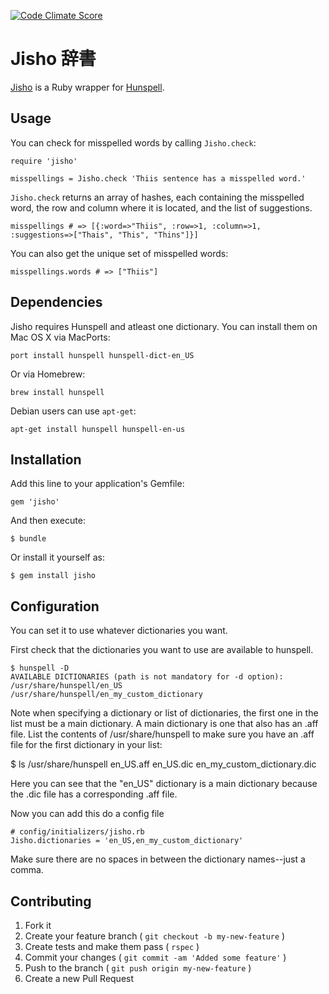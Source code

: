 [![Code Climate Score](http://img.shields.io/codeclimate/github/Erol/yomu.svg?style=flat)](https://codeclimate.com/github/Erol/jisho)

# Jisho 辞書

[Jisho](http://erol.github.com/jisho) is a Ruby wrapper for [Hunspell](http://hunspell.sourceforge.net/).

## Usage

You can check for misspelled words by calling `Jisho.check`:

    require 'jisho'

    misspellings = Jisho.check 'Thiis sentence has a misspelled word.'

`Jisho.check` returns an array of hashes, each containing the misspelled word, the row and column where it is located, and the list of suggestions.

    misspellings # => [{:word=>"Thiis", :row=>1, :column=>1, :suggestions=>["Thais", "This", "Thins"]}]

You can also get the unique set of misspelled words:

    misspellings.words # => ["Thiis"]

## Dependencies

Jisho requires Hunspell and atleast one dictionary. You can install them on Mac OS X via MacPorts:

    port install hunspell hunspell-dict-en_US

Or via Homebrew:

    brew install hunspell

Debian users can use `apt-get`:

    apt-get install hunspell hunspell-en-us

## Installation

Add this line to your application's Gemfile:

    gem 'jisho'

And then execute:

    $ bundle

Or install it yourself as:

    $ gem install jisho


## Configuration

You can set it to use whatever dictionaries you want.


First check that the dictionaries you want to use
are available to hunspell.

    $ hunspell -D
    AVAILABLE DICTIONARIES (path is not mandatory for -d option):
    /usr/share/hunspell/en_US
    /usr/share/hunspell/en_my_custom_dictionary


Note when specifying a dictionary or list of dictionaries, the
first one in the list must be a main dictionary. A main dictionary
is one that also has an .aff file. List the contents of /usr/share/hunspell
to make sure you have an .aff file for the first dictionary in your list:

  $ ls /usr/share/hunspell
    en_US.aff
    en_US.dic
    en_my_custom_dictionary.dic

Here you can see that the "en_US" dictionary is a main dictionary
because the .dic file has a corresponding .aff file.

Now you can add this do a config file

    # config/initializers/jisho.rb
    Jisho.dictionaries = 'en_US,en_my_custom_dictionary'

Make sure there are no spaces in between the dictionary names--just a comma.

## Contributing

1. Fork it
2. Create your feature branch ( `git checkout -b my-new-feature` )
3. Create tests and make them pass ( `rspec` )
4. Commit your changes ( `git commit -am 'Added some feature'` )
5. Push to the branch ( `git push origin my-new-feature` )
6. Create a new Pull Request
